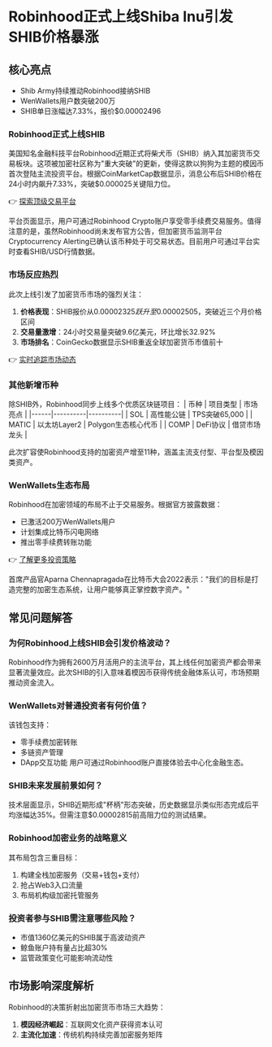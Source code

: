 # Robinhood正式上线Shiba Inu引发SHIB价格暴涨

## 核心亮点
- Shib Army持续推动Robinhood接纳SHIB
- WenWallets用户数突破200万
- SHIB单日涨幅达7.33%，报价$0.00002496

### Robinhood正式上线SHIB
美国知名金融科技平台Robinhood近期正式将柴犬币（SHIB）纳入其加密货币交易板块。这项被加密社区称为"重大突破"的更新，使得这款以狗狗为主题的模因币首次登陆主流投资平台。根据CoinMarketCap数据显示，消息公布后SHIB价格在24小时内飙升7.33%，突破$0.000025关键阻力位。

👉 [探索顶级交易平台](https://bit.ly/okx_welcome)

平台页面显示，用户可通过Robinhood Crypto账户享受零手续费交易服务。值得注意的是，虽然Robinhood尚未发布官方公告，但加密货币监测平台Cryptocurrency Alerting已确认该币种处于可交易状态。目前用户可通过平台实时查看SHIB/USD行情数据。

### 市场反应热烈
此次上线引发了加密货币市场的强烈关注：
1. **价格表现**：SHIB报价从$0.00002325跃升至$0.00002505，突破近三个月价格区间
2. **交易量激增**：24小时交易量突破9.6亿美元，环比增长32.92%
3. **市场排名**：CoinGecko数据显示SHIB重返全球加密货币市值前十

👉 [实时追踪市场动态](https://bit.ly/okx_welcome)

### 其他新增币种
除SHIB外，Robinhood同步上线多个优质区块链项目：
| 币种 | 项目类型 | 市场亮点 |
|------|----------|----------|
| SOL  | 高性能公链 | TPS突破65,000 |
| MATIC | 以太坊Layer2 | Polygon生态核心代币 |
| COMP  | DeFi协议 | 借贷市场龙头 |

此次扩容使Robinhood支持的加密资产增至11种，涵盖主流支付型、平台型及模因类资产。

### WenWallets生态布局
Robinhood在加密领域的布局不止于交易服务。根据官方披露数据：
- 已激活200万WenWallets用户
- 计划集成比特币闪电网络
- 推出零手续费转账功能

👉 [了解更多投资策略](https://bit.ly/okx_welcome)

首席产品官Aparna Chennapragada在比特币大会2022表示："我们的目标是打造完整的加密生态系统，让用户能够真正掌控数字资产。"

## 常见问题解答
### 为何Robinhood上线SHIB会引发价格波动？
Robinhood作为拥有2600万月活用户的主流平台，其上线任何加密资产都会带来显著流量效应。此次SHIB的引入意味着模因币获得传统金融体系认可，市场预期推动资金流入。

### WenWallets对普通投资者有何价值？
该钱包支持：
- 零手续费加密转账
- 多链资产管理
- DApp交互功能
用户可通过Robinhood账户直接体验去中心化金融生态。

### SHIB未来发展前景如何？
技术层面显示，SHIB近期形成"杯柄"形态突破，历史数据显示类似形态完成后平均涨幅达35%。但需注意$0.00002815前高阻力位的测试结果。

### Robinhood加密业务的战略意义
其布局包含三重目标：
1. 构建全栈加密服务（交易+钱包+支付）
2. 抢占Web3入口流量
3. 布局机构级加密托管服务

### 投资者参与SHIB需注意哪些风险？
- 市值1360亿美元的SHIB属于高波动资产
- 鲸鱼账户持有量占比超30%
- 监管政策变化可能影响流动性

## 市场影响深度解析
Robinhood的决策折射出加密货币市场三大趋势：
1. **模因经济崛起**：互联网文化资产获得资本认可
2. **主流化加速**：传统机构持续完善加密服务矩阵